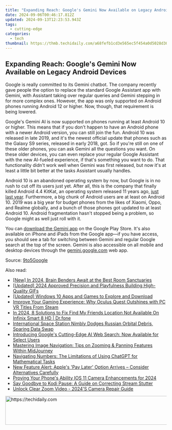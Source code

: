 ```yaml
---
title: "Expanding Reach: Google's Gemini Now Available on Legacy Android Devices"
date: 2024-09-06T00:46:17.812Z
updated: 2024-09-13T12:23:53.943Z
tags:
  - cutting-edge
categories:
  - tech
thumbnail: https://thmb.techidaily.com/a68fefb1cd3e565ec5f454a0d5028d3000ec7ede8d478967f77735423a6ab539.jpg
---
```


## Expanding Reach: Google's Gemini Now Available on Legacy Android Devices

Google is really committed to its Gemini chatbot. The company recently gave people the option to replace the standard Google Assistant app with Gemini, with Assistant taking over regular queries and Gemini stepping in for more complex ones. However, the app was only supported on Android phones running Android 12 or higher. Now, though, that requirement is being lowered.

 Google's Gemini AI is now supported on phones running at least Android 10 or higher. This means that if you don't happen to have an Android phone with a newer Android version, you can still join the fun. Android 10 was released in late 2019, and it's the newest official update that phones such as the Galaxy S9 series, released in early 2018, got. So if you're still on one of these older phones, you can ask Gemini all the questions you want. On these older devices, you can even replace your regular Google Assistant with the new AI-fueled experience, if that's something you want to do. That functionality didn't work well when Gemini was first released, but now it's at least a little bit better at the tasks Assistant usually handles.

 Android 10 is an abandoned operating system by now, but Google is in no rush to cut off its users just yet. After all, this is the company that finally killed Android 4.4 KitKat, an operating system released 11 years ago, [just last year](https://facebook-video-content.techidaily.com/2024-approved-the-art-of-hashtagging-strategies-for-maximum-impact-on-facebook/). Furthermore, a big chunk of Android users are at least on Android 10\. 2019 was a big year for budget phones from the likes of Xiaomi, Oppo, and Realme globally, and a bunch of those phones got updated to at least Android 10\. Android fragmentation hasn't stopped being a problem, so Google might as well just roll with it.

 You can [download the Gemini app](https://www.anrdoezrs.net/links/3607085/type/dlg/sid/UUhtgUeUpU2002866/https://play.google.com/store/apps/details?id=com.google.android.apps.bard) on the Google Play Store. It's also available on iPhone and iPads from the Google app—if you have access, you should see a tab for switching between Gemini and regular Google search at the top of the screen. Gemini is also accessible on all mobile and desktop devices through the [gemini.google.com](https://gemini.google.com/) web app.

 Source: [9to5Google](https://9to5google.com/2024/04/25/google-gemini-android-10/)

<ins class="adsbygoogle"
     style="display:block"
     data-ad-format="autorelaxed"
     data-ad-client="ca-pub-7571918770474297"
     data-ad-slot="1223367746"></ins>

<ins class="adsbygoogle"
     style="display:block"
     data-ad-client="ca-pub-7571918770474297"
     data-ad-slot="8358498916"
     data-ad-format="auto"
     data-full-width-responsive="true"></ins>

<span class="atpl-alsoreadstyle">Also read:</span>
<div><ul>
<li><a href="https://screen-activity-recording.techidaily.com/new-in-2024-brain-benders-await-at-the-best-room-sanctuaries/"><u>[New] In 2024, Brain Benders Await at the Best Room Sanctuaries</u></a></li>
<li><a href="https://fox-helps.techidaily.com/updated-2024-approved-precision-and-playfulness-building-high-quality-gifs/"><u>[Updated] 2024 Approved Precision and Playfulness Building High-Quality GIFs</u></a></li>
<li><a href="https://fox-http.techidaily.com/updated-windows-10-apps-and-games-to-explore-and-download/"><u>[Updated] Windows 10 Apps and Games to Explore and Download</u></a></li>
<li><a href="https://some-skills.techidaily.com/improve-your-gaming-experience-why-oculus-quest-outshines-with-pc-vr-titles-from-steam/"><u>Improve Your Gaming Experience: Why Oculus Quest Outshines with PC VR Titles From Steam</u></a></li>
<li><a href="https://fake-location.techidaily.com/in-2024-8-solutions-to-fix-find-my-friends-location-not-available-on-infinix-smart-8-hd-drfone-by-drfone-virtual-android/"><u>In 2024, 8 Solutions to Fix Find My Friends Location Not Available On Infinix Smart 8 HD | Dr.fone</u></a></li>
<li><a href="https://some-skills.techidaily.com/international-space-station-nimbly-dodges-russian-orbital-debris-sparing-data-swap/"><u>International Space Station Nimbly Dodges Russian Orbital Debris, Sparing Data Swap</u></a></li>
<li><a href="https://some-skills.techidaily.com/introducing-googles-cutting-edge-ai-web-search-now-available-for-select-users/"><u>Introducing Google's Cutting-Edge AI Web Search: Now Available for Select Users</u></a></li>
<li><a href="https://some-skills.techidaily.com/mastering-image-navigation-tips-on-zooming-and-panning-features-within-midjourney/"><u>Mastering Image Navigation: Tips on Zooming & Panning Features Within MidJourney</u></a></li>
<li><a href="https://some-skills.techidaily.com/navigating-numbers-the-limitations-of-using-chatgpt-for-mathematical-tasks/"><u>Navigating Numbers: The Limitations of Using ChatGPT for Mathematical Tasks</u></a></li>
<li><a href="https://some-skills.techidaily.com/new-feature-alert-apples-pay-later-option-arrives-consider-alternatives-carefully/"><u>New Feature Alert: Apple's 'Pay Later' Option Arrives – Consider Alternatives Carefully</u></a></li>
<li><a href="https://extra-support.techidaily.com/proving-your-phones-ability-ios-11-camera-enhancements-for-2024/"><u>Proving Your Phone's Ability IOS 11 Camera Enhancements for 2024</u></a></li>
<li><a href="https://common-error.techidaily.com/say-goodbye-to-kodi-pause-a-guide-on-correcting-stream-stutter/"><u>Say Goodbye to Kodi Pause: A Guide on Correcting Stream Stutter</u></a></li>
<li><a href="https://graphic-issues.techidaily.com/unlock-clear-zoom-video-2024s-camera-repair-guide/"><u>Unlock Clear Zoom Video - 2024'S Camera Repair Guide</u></a></li>
</ul></div>

<!-- affiliate ads begin -->
<a href="https://unicoeye.pxf.io/c/5597632/2134494/18498" target="_top" id="2134494">
  <img src="//a.impactradius-go.com/display-ad/18498-2134494" border="0" alt="https://techidaily.com" width="721" height="90"/>
</a>
<img height="0" width="0" src="https://unicoeye.pxf.io/i/5597632/2134494/18498" style="position:absolute;visibility:hidden;" border="0" />
<!-- affiliate ads end -->


